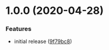 # 1.0.0 (2020-04-28)


### Features

* initial release ([9f79bc8](https://github.com/Alorel/rollup-plugin-fast-tsc/commit/9f79bc88709098677dbf3f5f611e630fbe1cd7c1))
